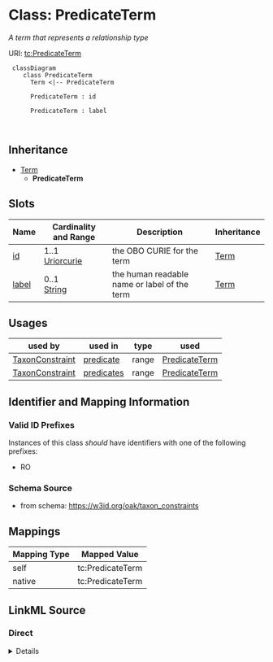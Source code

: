 # Class: PredicateTerm
_A term that represents a relationship type_




URI: [tc:PredicateTerm](https://w3id.org/linkml/taxon_constraints/PredicateTerm)



```{mermaid}
 classDiagram
    class PredicateTerm
      Term <|-- PredicateTerm
      
      PredicateTerm : id
        
      PredicateTerm : label
        
      
```





## Inheritance
* [Term](Term.md)
    * **PredicateTerm**



## Slots

| Name | Cardinality and Range | Description | Inheritance |
| ---  | --- | --- | --- |
| [id](id.md) | 1..1 <br/> [Uriorcurie](Uriorcurie.md) | the OBO CURIE for the term | [Term](Term.md) |
| [label](label.md) | 0..1 <br/> [String](String.md) | the human readable name or label of the term | [Term](Term.md) |





## Usages

| used by | used in | type | used |
| ---  | --- | --- | --- |
| [TaxonConstraint](TaxonConstraint.md) | [predicate](predicate.md) | range | [PredicateTerm](PredicateTerm.md) |
| [TaxonConstraint](TaxonConstraint.md) | [predicates](predicates.md) | range | [PredicateTerm](PredicateTerm.md) |






## Identifier and Mapping Information


### Valid ID Prefixes

Instances of this class *should* have identifiers with one of the following prefixes:

* RO








### Schema Source


* from schema: https://w3id.org/oak/taxon_constraints





## Mappings

| Mapping Type | Mapped Value |
| ---  | ---  |
| self | tc:PredicateTerm |
| native | tc:PredicateTerm |





## LinkML Source

<!-- TODO: investigate https://stackoverflow.com/questions/37606292/how-to-create-tabbed-code-blocks-in-mkdocs-or-sphinx -->

### Direct

<details>
```yaml
name: PredicateTerm
id_prefixes:
- RO
description: A term that represents a relationship type
from_schema: https://w3id.org/oak/taxon_constraints
rank: 1000
is_a: Term

```
</details>

### Induced

<details>
```yaml
name: PredicateTerm
id_prefixes:
- RO
description: A term that represents a relationship type
from_schema: https://w3id.org/oak/taxon_constraints
rank: 1000
is_a: Term
attributes:
  id:
    name: id
    description: the OBO CURIE for the term
    from_schema: https://w3id.org/oak/taxon_constraints
    rank: 1000
    identifier: true
    alias: id
    owner: PredicateTerm
    domain_of:
    - Term
    range: uriorcurie
    required: true
  label:
    name: label
    description: the human readable name or label of the term
    from_schema: https://w3id.org/oak/taxon_constraints
    rank: 1000
    slot_uri: rdfs:label
    alias: label
    owner: PredicateTerm
    domain_of:
    - Term
    range: string

```
</details>